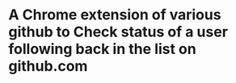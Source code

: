 # A Chrome extension of various github to Check status of a user following back in the list on github.com
